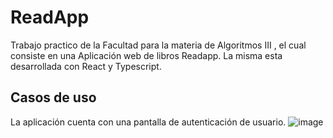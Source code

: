 # ReadApp

Trabajo practico de la Facultad para la materia de Algoritmos III , el cual consiste en una Aplicación web de libros Readapp. La misma esta desarrollada con React y Typescript.
## Casos de uso

La aplicación cuenta con una pantalla de autenticación de usuario.
![image](https://github.com/user-attachments/assets/ee80bfa9-4f97-4523-8d8e-d99f8e67a84f)
